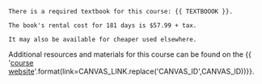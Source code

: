 ```{tip}
There is a required textbook for this course: {{ TEXTBOOOK }}.

The book's rental cost for 181 days is $57.99 + tax.

It may also be available for cheaper used elsewhere.
```

Additional resources and materials for this course can be found on the {{ '[course website]({link})'.format(link=CANVAS_LINK.replace('CANVAS_ID',CANVAS_ID))}}.

<!-- Being very conscious of the high tuition and technology costs, we have made efforts to remove the additional cost of taking this course. -->
<!-- All course content, references, and resources provided in this course are free and open source, and can be considered open educational resources (OER). -->